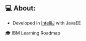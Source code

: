## 💻 About:
- Developed in [IntelliJ](https://www.jetbrains.com/idea/) with JavaEE
  
 🎓 IBM Learning Roadmap
